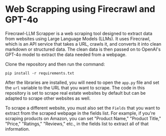 # Web Scrapping using Firecrawl and GPT-4o

Firecrawl-LLM Scrapper is a web scraping tool designed to extract data from websites using Large Language Models (LLMs). It uses Firecrawl, which is an API service that takes a URL, crawls it, and converts it into clean markdown or structured data. The clean data is then passed on to OpenAI's GPT-4o model to extract the data needed from a webpage.

Clone the repository and then run the command:
```
pip install -r requirements.txt
```

After the libraries are installed, you will need to open the ```app.py``` file and set the ```url``` variable to the URL that you want to scrape. The code in this repository is set to scrape real estate websites by default but can be adapted to scrape other websites as well.

To scrape a different website, you must also set the ```Fields``` that you want to extract from the scraped webpage in the fields list. For example, if you're scraping products on Amazon, you can set "Product Name," "Product Title," "Price," "Ratings," "Reviews," etc., in the fields list to extract all of that information.
